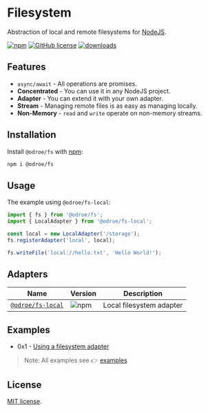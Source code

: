 # Filesystem

Abstraction of local and remote filesystems for [NodeJS](https://nodejs.org/).

[![npm](https://img.shields.io/npm/v/@odroe/fs?style=flat)](https://www.npmjs.com/package/@odroe/fs)
[![GitHub license](https://img.shields.io/github/license/odroe/fs?style=flat)](https://github.com/odroe/fs/blob/main/LICENSE)
[![downloads](https://badgen.net/npm/dt/@odroe/fs)](https://www.npmjs.com/package/@odroe/fs)

## Features

- `async/await` - All operations are promises.
- **Concentrated** - You can use it in any NodeJS project.
- **Adapter** - You can extend it with your own adapter.
- **Stream** - Managing remote files is as easy as managing locally.
- **Non-Memory** - `read` and `write` operate on non-memory streams.

## Installation

Install `@odroe/fs` with [npm](https://www.npmjs.com/):

```sh
npm i @odroe/fs
```

## Usage

The example using `@odroe/fs-local`:

```ts
import { fs } from '@odroe/fs';
import { LocalAdapter } from '@odroe/fs-local';

const local = new LocalAdapter('/storage');
fs.registerAdapter('local', local);

fs.writeFile('local://hello.txt', 'Hello World!');
```

## Adapters

| Name                                                               | Version                                                                | Description              |
| ------------------------------------------------------------------ | ---------------------------------------------------------------------- | ------------------------ |
| [`@odroe/fs-local`](https://www.npmjs.com/package/@odroe/fs-local) | ![npm](https://img.shields.io/npm/v/@odroe/fs-local?style=flat-square) | Local filesystem adapter |

## Examples

- 0x1 - [Using a filesystem adapter](https://github.com/odroe/fs/tree/main/examples/0.using_fs_adapter)

> Note: All examples see 👉 [examples](https://github.com/odroe/fs/tree/main/examples)

## License

[MIT license](https://github.com/odroe/fs/tree/main/LICENSE).
